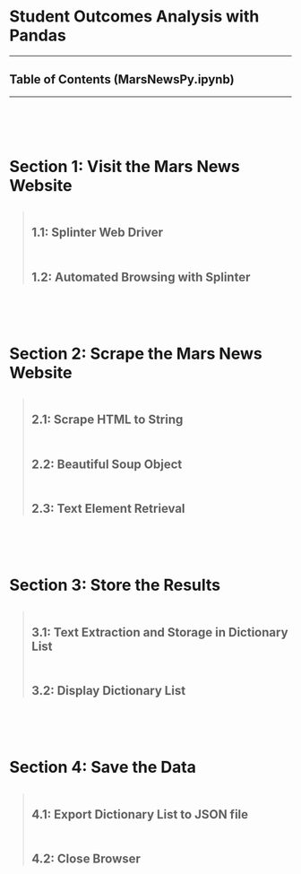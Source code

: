 # Student Outcomes Analysis with Pandas

----

## Table of Contents (MarsNewsPy.ipynb)

----

# <br><br> **Section 1: Visit the Mars News Website**
> ## <br> **1.1: Splinter Web Driver**
> ## <br> **1.2: Automated Browsing with Splinter**
# <br><br> **Section 2: Scrape the Mars News Website**
> ## <br> **2.1: Scrape HTML to String**
> ## <br> **2.2: Beautiful Soup Object**
> ## <br> **2.3: Text Element Retrieval**
# <br><br> **Section 3: Store the Results**
> ## <br> **3.1: Text Extraction and Storage in Dictionary List**
> ## <br> **3.2: Display Dictionary List**
# <br><br> **Section 4: Save the Data**
> ## <br> **4.1: Export Dictionary List to JSON file**
> ## <br> **4.2: Close Browser**
